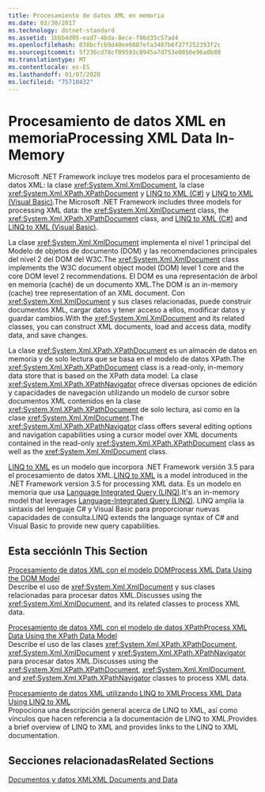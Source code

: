 ```yaml
---
title: Procesamiento de datos XML en memoria
ms.date: 03/30/2017
ms.technology: dotnet-standard
ms.assetid: 1bbb4d05-ead7-4bda-8ece-f86d35c57ad4
ms.openlocfilehash: 038bcfcb9d40ee6087efa3487b6f27f252393f2c
ms.sourcegitcommit: 5f236cd78cf09593c8945a7d753e0850e96a0b80
ms.translationtype: MT
ms.contentlocale: es-ES
ms.lasthandoff: 01/07/2020
ms.locfileid: "75710432"
---
```

# <a name="processing-xml-data-in-memory"></a><span data-ttu-id="a7ce0-102">Procesamiento de datos XML en memoria</span><span class="sxs-lookup"><span data-stu-id="a7ce0-102">Processing XML Data In-Memory</span></span>
<span data-ttu-id="a7ce0-103">Microsoft .NET Framework incluye tres modelos para el procesamiento de datos XML: la clase <xref:System.Xml.XmlDocument>, la clase <xref:System.Xml.XPath.XPathDocument> y [LINQ to XML (C#)](../../../csharp/programming-guide/concepts/linq/linq-to-xml-overview.md) y [LINQ to XML (Visual Basic)](../../../visual-basic/programming-guide/concepts/linq/linq-to-xml.md).</span><span class="sxs-lookup"><span data-stu-id="a7ce0-103">The Microsoft .NET Framework includes three models for processing XML data: the <xref:System.Xml.XmlDocument> class, the <xref:System.Xml.XPath.XPathDocument> class, and [LINQ to XML (C#)](../../../csharp/programming-guide/concepts/linq/linq-to-xml-overview.md) and [LINQ to XML (Visual Basic)](../../../visual-basic/programming-guide/concepts/linq/linq-to-xml.md).</span></span>  
  
 <span data-ttu-id="a7ce0-104">La clase <xref:System.Xml.XmlDocument> implementa el nivel 1 principal del Modelo de objetos de documento (DOM) y las recomendaciones principales del nivel 2 del DOM del W3C.</span><span class="sxs-lookup"><span data-stu-id="a7ce0-104">The <xref:System.Xml.XmlDocument> class implements the W3C document object model (DOM) level 1 core and the core DOM level 2 recommendations.</span></span> <span data-ttu-id="a7ce0-105">El DOM es una representación de árbol en memoria (caché) de un documento XML.</span><span class="sxs-lookup"><span data-stu-id="a7ce0-105">The DOM is an in-memory (cache) tree representation of an XML document.</span></span> <span data-ttu-id="a7ce0-106">Con <xref:System.Xml.XmlDocument> y  sus clases relacionadas, puede construir documentos XML, cargar datos y tener acceso a ellos, modificar datos y guardar cambios.</span><span class="sxs-lookup"><span data-stu-id="a7ce0-106">With the <xref:System.Xml.XmlDocument> and its related classes, you can construct XML documents, load and access data, modify data, and save changes.</span></span>  
  
 <span data-ttu-id="a7ce0-107">La clase <xref:System.Xml.XPath.XPathDocument> es un almacén de datos en memoria y de solo lectura que se basa en el modelo de datos XPath.</span><span class="sxs-lookup"><span data-stu-id="a7ce0-107">The <xref:System.Xml.XPath.XPathDocument> class is a read-only, in-memory data store that is based on the XPath data model.</span></span> <span data-ttu-id="a7ce0-108">La clase <xref:System.Xml.XPath.XPathNavigator> ofrece diversas opciones de edición y capacidades de navegación utilizando un modelo de cursor sobre documentos XML contenidos en la clase <xref:System.Xml.XPath.XPathDocument> de solo lectura, así como en la clase <xref:System.Xml.XmlDocument>.</span><span class="sxs-lookup"><span data-stu-id="a7ce0-108">The <xref:System.Xml.XPath.XPathNavigator> class offers several editing options and navigation capabilities using a cursor model over XML documents contained in the read-only <xref:System.Xml.XPath.XPathDocument> class as well as the <xref:System.Xml.XmlDocument> class.</span></span>  
  
 <span data-ttu-id="a7ce0-109">[LINQ to XML](../../../csharp/programming-guide/concepts/linq/linq-to-xml-overview.md) es un modelo que incorpora .NET Framework versión 3.5 para el procesamiento de datos XML.</span><span class="sxs-lookup"><span data-stu-id="a7ce0-109">[LINQ to XML](../../../csharp/programming-guide/concepts/linq/linq-to-xml-overview.md) is a model introduced in the .NET Framework version 3.5 for processing XML data.</span></span> <span data-ttu-id="a7ce0-110">Es un modelo en memoria que usa [Language Integrated Query (LINQ)](../../../csharp/programming-guide/concepts/linq/index.md).</span><span class="sxs-lookup"><span data-stu-id="a7ce0-110">It's an in-memory model that leverages [Language-Integrated Query (LINQ)](../../../csharp/programming-guide/concepts/linq/index.md).</span></span> <span data-ttu-id="a7ce0-111">LINQ amplía la sintaxis del lenguaje C# y Visual Basic para proporcionar nuevas capacidades de consulta.</span><span class="sxs-lookup"><span data-stu-id="a7ce0-111">LINQ extends the language syntax of C# and Visual Basic to provide new query capabilities.</span></span>  
  
## <a name="in-this-section"></a><span data-ttu-id="a7ce0-112">Esta sección</span><span class="sxs-lookup"><span data-stu-id="a7ce0-112">In This Section</span></span>  
 [<span data-ttu-id="a7ce0-113">Procesamiento de datos XML con el modelo DOM</span><span class="sxs-lookup"><span data-stu-id="a7ce0-113">Process XML Data Using the DOM Model</span></span>](../../../../docs/standard/data/xml/process-xml-data-using-the-dom-model.md)  
 <span data-ttu-id="a7ce0-114">Describe el uso de <xref:System.Xml.XmlDocument> y sus clases relacionadas para procesar datos XML.</span><span class="sxs-lookup"><span data-stu-id="a7ce0-114">Discusses using the <xref:System.Xml.XmlDocument>, and its related classes to process XML data.</span></span>  
  
 [<span data-ttu-id="a7ce0-115">Procesamiento de datos XML con el modelo de datos XPath</span><span class="sxs-lookup"><span data-stu-id="a7ce0-115">Process XML Data Using the XPath Data Model</span></span>](../../../../docs/standard/data/xml/process-xml-data-using-the-xpath-data-model.md)  
 <span data-ttu-id="a7ce0-116">Describe el uso de las clases <xref:System.Xml.XPath.XPathDocument>, <xref:System.Xml.XmlDocument> y <xref:System.Xml.XPath.XPathNavigator> para procesar datos XML.</span><span class="sxs-lookup"><span data-stu-id="a7ce0-116">Discusses using the <xref:System.Xml.XPath.XPathDocument>, <xref:System.Xml.XmlDocument>, and <xref:System.Xml.XPath.XPathNavigator> classes to process XML data.</span></span>  
  
 [<span data-ttu-id="a7ce0-117">Procesamiento de datos XML utilizando LINQ to XML</span><span class="sxs-lookup"><span data-stu-id="a7ce0-117">Process XML Data Using LINQ to XML</span></span>](../../../../docs/standard/data/xml/process-xml-data-using-linq-to-xml.md)  
 <span data-ttu-id="a7ce0-118">Propociona una descripción general acerca de LINQ to XML, así como vínculos que hacen referencia a la documentación de LINQ to XML.</span><span class="sxs-lookup"><span data-stu-id="a7ce0-118">Provides a brief overview of LINQ to XML and provides links to the LINQ to XML documentation.</span></span>  
  
## <a name="related-sections"></a><span data-ttu-id="a7ce0-119">Secciones relacionadas</span><span class="sxs-lookup"><span data-stu-id="a7ce0-119">Related Sections</span></span>  
 [<span data-ttu-id="a7ce0-120">Documentos y datos XML</span><span class="sxs-lookup"><span data-stu-id="a7ce0-120">XML Documents and Data</span></span>](../../../../docs/standard/data/xml/index.md)

